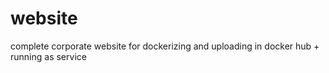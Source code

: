 # website
complete corporate website for dockerizing and uploading in docker hub + running as service
